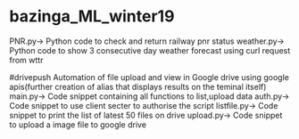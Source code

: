 # bazinga_ML_winter19

PNR.py-> Python code to check and return railway pnr status 
weather.py-> Python code to show 3 consecutive day weather forecast using curl request from wttr

#drivepush
Automation of file upload and view in Google drive using google apis(further creation of alias that displays results on the teminal itself)
main.py-> Code snippet containing all functions to list,upload data
auth.py-> Code snippet to use client secter to authorise the script
listfile.py-> Code snippet to print the list of latest 50 files on drive
upload.py-> Code snippet to upload a image file to google drive


